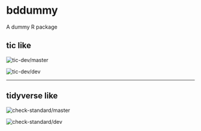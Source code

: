 # bddummy
 A dummy R package

## tic like 

![tic-dev/master](https://github.com/sunn-e/bddummy/workflows/tic-dev-experiment/badge.svg?branch=master)

![tic-dev/dev](https://github.com/sunn-e/bddummy/workflows/tic-dev-experiment/badge.svg?branch=dev)

---

## tidyverse like 

![check-standard/master](https://github.com/sunn-e/bddummy/workflows/check-standard/badge.svg?branch=master)

![check-standard/dev](https://github.com/sunn-e/bddummy/workflows/check-standard/badge.svg?branch=dev)

